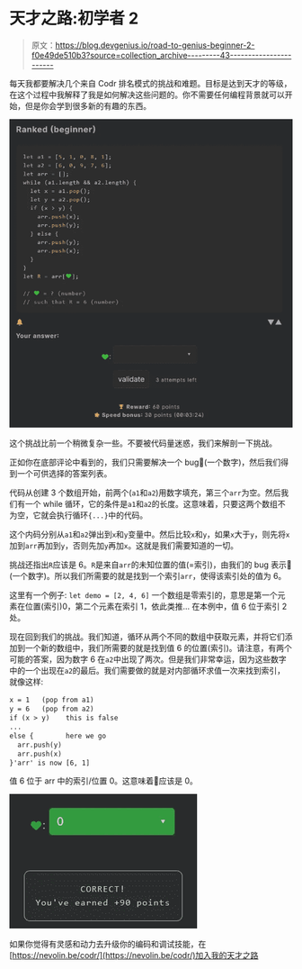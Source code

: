 # 天才之路:初学者 2

> 原文：<https://blog.devgenius.io/road-to-genius-beginner-2-f0e49de510b3?source=collection_archive---------43----------------------->

每天我都要解决几个来自 Codr 排名模式的挑战和难题。目标是达到天才的等级，在这个过程中我解释了我是如何解决这些问题的。你不需要任何编程背景就可以开始，但是你会学到很多新的有趣的东西。

![](img/b7a33b088ae8db775b925104b256a585.png)

这个挑战比前一个稍微复杂一些。不要被代码量迷惑，我们来解剖一下挑战。

正如你在底部评论中看到的，我们只需要解决一个 bug💚(一个数字)，然后我们得到一个可供选择的答案列表。

代码从创建 3 个数组开始，前两个(`a1`和`a2`)用数字填充，第三个`arr`为空。然后我们有一个 while 循环，它的条件是`a1`和`a2`的长度。这意味着，只要这两个数组不为空，它就会执行循环`{...}`中的代码。

这个内码分别从`a1`和`a2`弹出到`x`和`y`变量中。然后比较`x`和`y`，如果`x`大于`y`，则先将`x`加到`arr`再加到`y`，否则先加`y`再加`x`。这就是我们需要知道的一切。

挑战还指出`R`应该是 6。`R`是来自`arr`的未知位置的值(=索引)，由我们的 bug 表示💚(一个数字)。所以我们所需要的就是找到一个索引`arr`，使得该索引处的值为 6。

这里有一个例子:
`let demo = [2, 4, 6]`
一个数组是零索引的，意思是第一个元素在位置(索引)0，第二个元素在索引 1，依此类推...
在本例中，值 6 位于索引 2 处。

现在回到我们的挑战。我们知道，循环从两个不同的数组中获取元素，并将它们添加到一个新的数组中，我们所需要的就是找到值 6 的位置(索引)。请注意，有两个可能的答案，因为数字 6 在`a2`中出现了两次。但是我们非常幸运，因为这些数字中的一个出现在`a2`的最后。我们需要做的就是对内部循环求值一次来找到索引，就像这样:

```
x = 1   (pop from a1)
y = 6   (pop from a2)
if (x > y)    this is false
...
else {        here we go
  arr.push(y)
  arr.push(x)
}'arr' is now [6, 1]
```

值 6 位于 arr 中的索引/位置 0。这意味着💚应该是 0。

![](img/cf241749cea4dcdc2cf93e401f3b1ce4.png)

如果你觉得有灵感和动力去升级你的编码和调试技能，在[https://nevolin.be/codr/](https://nevolin.be/codr/)加入我的天才之路